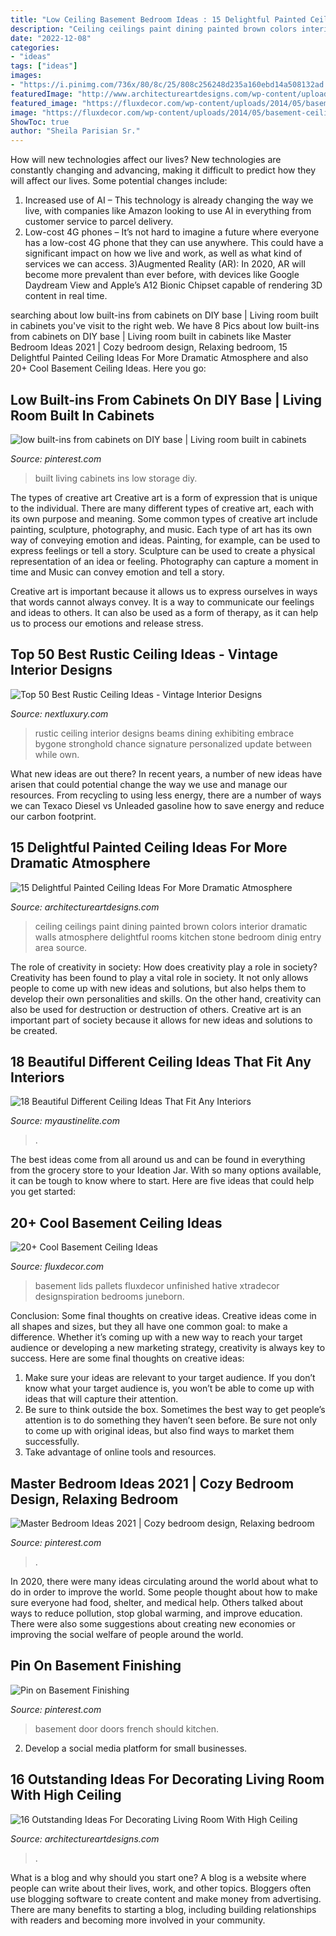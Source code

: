 ```yaml
---
title: "Low Ceiling Basement Bedroom Ideas : 15 Delightful Painted Ceiling Ideas For More Dramatic Atmosphere"
description: "Ceiling ceilings paint dining painted brown colors interior dramatic walls atmosphere delightful rooms kitchen stone bedroom dinig entry area source"
date: "2022-12-08"
categories:
- "ideas"
tags: ["ideas"]
images:
- "https://i.pinimg.com/736x/80/8c/25/808c256248d235a160ebd14a508132ad.jpg"
featuredImage: "http://www.architectureartdesigns.com/wp-content/uploads/2015/02/1420.jpg"
featured_image: "https://fluxdecor.com/wp-content/uploads/2014/05/basement-ceiling-ideas/8-basement-ceiling-old-pallet-crate-lids.jpg"
image: "https://fluxdecor.com/wp-content/uploads/2014/05/basement-ceiling-ideas/8-basement-ceiling-old-pallet-crate-lids.jpg"
ShowToc: true
author: "Sheila Parisian Sr."
---
```



How will new technologies affect our lives?
New technologies are constantly changing and advancing, making it difficult to predict how they will affect our lives. Some potential changes include: 
1) Increased use of AI – This technology is already changing the way we live, with companies like Amazon looking to use AI in everything from customer service to parcel delivery. 
2) Low-cost 4G phones – It’s not hard to imagine a future where everyone has a low-cost 4G phone that they can use anywhere. This could have a significant impact on how we live and work, as well as what kind of services we can access. 
3)Augmented Reality (AR): In 2020, AR will become more prevalent than ever before, with devices like Google Daydream View and Apple’s A12 Bionic Chipset capable of rendering 3D content in real time.

	

		
searching about low built-ins from cabinets on DIY base | Living room built in cabinets you've visit to the right web. We have 8 Pics about low built-ins from cabinets on DIY base | Living room built in cabinets like Master Bedroom Ideas 2021 | Cozy bedroom design, Relaxing bedroom, 15 Delightful Painted Ceiling Ideas For More Dramatic Atmosphere and also 20+ Cool Basement Ceiling Ideas. Here you go:
		
    
## Low Built-ins From Cabinets On DIY Base | Living Room Built In Cabinets

<img loading=lazy src="https://i.pinimg.com/736x/d8/c8/5f/d8c85f058762e94eea31747d68a4e3e2.jpg" onerror="this.onerror=null;this.src='https://tse4.mm.bing.net/th?id=OIP.NXrM07QuBWq1gLqdHeBw4gHaLH&amp;pid=15.1';" alt="low built-ins from cabinets on DIY base | Living room built in cabinets">

_Source: pinterest.com_

>built living cabinets ins low storage diy. 

	

The types of creative art
Creative art is a form of expression that is unique to the individual. There are many different types of creative art, each with its own purpose and meaning.
Some common types of creative art include painting, sculpture, photography, and music. Each type of art has its own way of conveying emotion and ideas. Painting, for example, can be used to express feelings or tell a story. Sculpture can be used to create a physical representation of an idea or feeling. Photography can capture a moment in time and Music can convey emotion and tell a story.

Creative art is important because it allows us to express ourselves in ways that words cannot always convey. It is a way to communicate our feelings and ideas to others. It can also be used as a form of therapy, as it can help us to process our emotions and release stress.

    
## Top 50 Best Rustic Ceiling Ideas - Vintage Interior Designs

<img loading=lazy src="http://nextluxury.com/wp-content/uploads/kitchen-and-dining-room-interior-rustic-ceiling-design.jpg" onerror="this.onerror=null;this.src='https://tse4.mm.bing.net/th?id=OIP.adzakQGi8YPn8B75p9COOAHaHU&amp;pid=15.1';" alt="Top 50 Best Rustic Ceiling Ideas - Vintage Interior Designs">

_Source: nextluxury.com_

>rustic ceiling interior designs beams dining exhibiting embrace bygone stronghold chance signature personalized update between while own. 

	

What new ideas are out there?
In recent years, a number of new ideas have arisen that could potential change the way we use and manage our resources. From recycling to using less energy, there are a number of ways we can Texaco Diesel vs Unleaded gasoline how to save energy and reduce our carbon footprint.

    
## 15 Delightful Painted Ceiling Ideas For More Dramatic Atmosphere

<img loading=lazy src="http://www.architectureartdesigns.com/wp-content/uploads/2015/02/1420.jpg" onerror="this.onerror=null;this.src='https://tse4.mm.bing.net/th?id=OIP.uK3H9LFICu7MUb3sqZrlsgHaE6&amp;pid=15.1';" alt="15 Delightful Painted Ceiling Ideas For More Dramatic Atmosphere">

_Source: architectureartdesigns.com_

>ceiling ceilings paint dining painted brown colors interior dramatic walls atmosphere delightful rooms kitchen stone bedroom dinig entry area source. 

	

The role of creativity in society: How does creativity play a role in society?
Creativity has been found to play a vital role in society. It not only allows people to come up with new ideas and solutions, but also helps them to develop their own personalities and skills. On the other hand, creativity can also be used for destruction or destruction of others. Creative art is an important part of society because it allows for new ideas and solutions to be created.

    
## 18 Beautiful Different Ceiling Ideas That Fit Any Interiors

<img loading=lazy src="http://www.myaustinelite.com/wp-content/uploads/2015/01/Different-Ceiling-Designs-for-small-apartment1.jpg" onerror="this.onerror=null;this.src='https://tse2.mm.bing.net/th?id=OIP.kWuZFgM-F0CP1FnEDM9HdQHaLI&amp;pid=15.1';" alt="18 Beautiful Different Ceiling Ideas That Fit Any Interiors">

_Source: myaustinelite.com_

>. 

	

The best ideas come from all around us and can be found in everything from the grocery store to your Ideation Jar. With so many options available, it can be tough to know where to start. Here are five ideas that could help you get started: 

    
## 20+ Cool Basement Ceiling Ideas

<img loading=lazy src="https://fluxdecor.com/wp-content/uploads/2014/05/basement-ceiling-ideas/8-basement-ceiling-old-pallet-crate-lids.jpg" onerror="this.onerror=null;this.src='https://tse1.mm.bing.net/th?id=OIP._k03zU26J4I17ADyjXtqvwHaJ4&amp;pid=15.1';" alt="20+ Cool Basement Ceiling Ideas">

_Source: fluxdecor.com_

>basement lids pallets fluxdecor unfinished hative xtradecor designspiration bedrooms juneborn. 

	

Conclusion: Some final thoughts on creative ideas.
Creative ideas come in all shapes and sizes, but they all have one common goal: to make a difference. Whether it’s coming up with a new way to reach your target audience or developing a new marketing strategy, creativity is always key to success. Here are some final thoughts on creative ideas: 
1. Make sure your ideas are relevant to your target audience. If you don’t know what your target audience is, you won’t be able to come up with ideas that will capture their attention. 
2. Be sure to think outside the box. Sometimes the best way to get people’s attention is to do something they haven’t seen before. Be sure not only to come up with original ideas, but also find ways to market them successfully. 
3. Take advantage of online tools and resources.

    
## Master Bedroom Ideas 2021 | Cozy Bedroom Design, Relaxing Bedroom

<img loading=lazy src="https://i.pinimg.com/736x/80/8c/25/808c256248d235a160ebd14a508132ad.jpg" onerror="this.onerror=null;this.src='https://tse1.mm.bing.net/th?id=OIP.ATSsh1NsNZ6jgpVCa_fYRwHaLG&amp;pid=15.1';" alt="Master Bedroom Ideas 2021 | Cozy bedroom design, Relaxing bedroom">

_Source: pinterest.com_

>. 

	

In 2020, there were many ideas circulating around the world about what to do in order to improve the world. Some people thought about how to make sure everyone had food, shelter, and medical help. Others talked about ways to reduce pollution, stop global warming, and improve education. There were also some suggestions about creating new economies or improving the social welfare of people around the world.

    
## Pin On Basement Finishing

<img loading=lazy src="https://i.pinimg.com/736x/31/71/5f/31715f30e6f3553c4d7a4add2f237999--french-doors-basement-ideas.jpg" onerror="this.onerror=null;this.src='https://tse3.mm.bing.net/th?id=OIP.AkWQgGEvoeGEWwHqjJqzjAHaJ3&amp;pid=15.1';" alt="Pin on Basement Finishing">

_Source: pinterest.com_

>basement door doors french should kitchen. 

	

2. Develop a social media platform for small businesses.

    
## 16 Outstanding Ideas For Decorating Living Room With High Ceiling

<img loading=lazy src="https://www.architectureartdesigns.com/wp-content/uploads/2017/05/11-1-768x607.jpg" onerror="this.onerror=null;this.src='https://tse2.mm.bing.net/th?id=OIP.0eBFRabpmxblVzkGm4XWzAHaF2&amp;pid=15.1';" alt="16 Outstanding Ideas For Decorating Living Room With High Ceiling">

_Source: architectureartdesigns.com_

>. 

	

What is a blog and why should you start one?
A blog is a website where people can write about their lives, work, and other topics. Bloggers often use blogging software to create content and make money from advertising. There are many benefits to starting a blog, including building relationships with readers and becoming more involved in your community.

